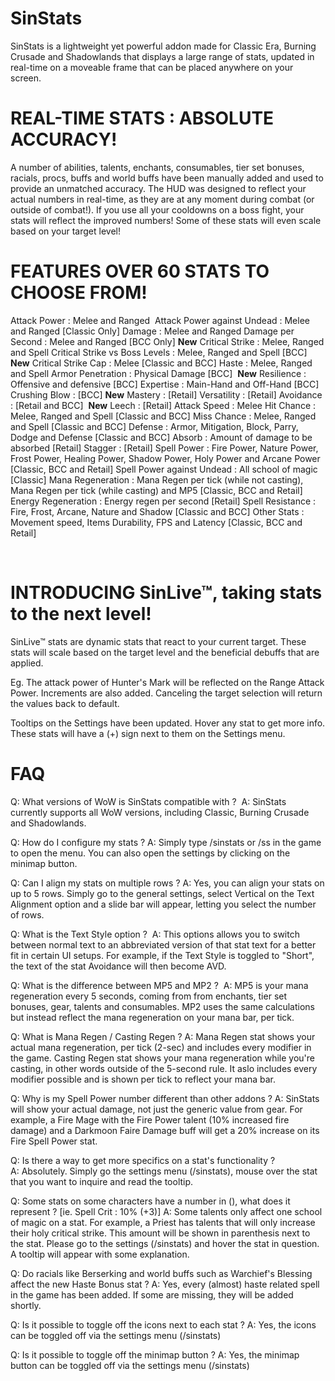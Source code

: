 # SinStats
SinStats is a lightweight yet powerful addon made for Classic Era, Burning Crusade and Shadowlands that displays a large range of stats, updated in real-time on a moveable frame that can be placed anywhere on your screen.  


# REAL-TIME STATS : ABSOLUTE ACCURACY!

A number of abilities, talents, enchants, consumables, tier set bonuses, racials, procs, buffs and world buffs have been manually added and used to provide an unmatched accuracy. The HUD was designed to reflect your actual numbers in real-time, as they are at any moment during combat (or outside of combat!). If you use all your cooldowns on a boss fight, your stats will reflect the improved numbers! Some of these stats will even scale based on your target level!


# FEATURES OVER 60 STATS TO CHOOSE FROM!

Attack Power : Melee and Ranged 
Attack Power against Undead : Melee and Ranged [Classic Only]
Damage : Melee and Ranged
Damage per Second : Melee and Ranged [BCC Only] **New**
Critical Strike : Melee, Ranged and Spell
Critical Strike vs Boss Levels : Melee, Ranged and Spell [BCC] **New**
Critical Strike Cap : Melee [Classic and BCC]
Haste : Melee, Ranged and Spell
Armor Penetration : Physical Damage [BCC]  **New**
Resilience : Offensive and defensive [BCC]
Expertise : Main-Hand and Off-Hand [BCC]
Crushing Blow : [BCC] **New**
Mastery : [Retail]
Versatility : [Retail]
Avoidance : [Retail and BCC]  **New**
Leech : [Retail]
Attack Speed : Melee
Hit Chance : Melee, Ranged and Spell [Classic and BCC]
Miss Chance : Melee, Ranged and Spell [Classic and BCC]
Defense : Armor, Mitigation, Block, Parry, Dodge and Defense [Classic and BCC]
Absorb : Amount of damage to be absorbed [Retail]
Stagger : [Retail]
Spell Power : Fire Power, Nature Power, Frost Power, Healing Power, Shadow Power, Holy Power and Arcane Power [Classic, BCC and Retail]
Spell Power against Undead : All school of magic [Classic]
Mana Regeneration : Mana Regen per tick (while not casting), Mana Regen per tick (while casting) and MP5 [Classic, BCC and Retail]
Energy Regeneration : Energy regen per second [Retail]
Spell Resistance : Fire, Frost, Arcane, Nature and Shadow [Classic and BCC]
Other Stats : Movement speed, Items Durability, FPS and Latency [Classic, BCC and Retail]

 
# INTRODUCING SinLive™, taking stats to the next level!
SinLive™ stats are dynamic stats that react to your current target.
These stats will scale based on the target level and the beneficial debuffs that are applied.

Eg. The attack power of Hunter's Mark will be reflected on the Range Attack Power. Increments are also added.
Canceling the target selection will return the values back to default.

Tooltips on the Settings have been updated. Hover any stat to get more info.
These stats will have a (+) sign next to them on the Settings menu.


# FAQ

Q: What versions of WoW is SinStats compatible with ? 
A: SinStats currently supports all WoW versions, including Classic, Burning Crusade and Shadowlands.

Q: How do I configure my stats ?
A: Simply type /sinstats or /ss in the game to open the menu. You can also open the settings by clicking on the minimap button.

Q: Can I align my stats on multiple rows ?
A: Yes, you can align your stats on up to 5 rows. Simply go to the general settings, select Vertical on the Text Alignment option and a slide bar will appear, letting you select the number of rows.

Q: What is the Text Style option ? 
A: This options allows you to switch between normal text to an abbreviated version of that stat text for a better fit in certain UI setups. For example, if the Text Style is toggled to "Short", the text of the stat Avoidance will then become AVD.

Q: What is the difference between MP5 and MP2 ? 
A: MP5 is your mana regeneration every 5 seconds, coming from from enchants, tier set bonuses, gear, talents and consumables. MP2 uses the same calculations but instead reflect the mana regeneration on your mana bar, per tick.

Q: What is Mana Regen / Casting Regen ?
A: Mana Regen stat shows your actual mana regeneration, per tick (2-sec) and includes every modifier in the game. Casting Regen stat shows your mana regeneration while you're casting, in other words outside of the 5-second rule. It aslo includes every modifier possible and is shown per tick to reflect your mana bar.

Q: Why is my Spell Power number different than other addons ?
A: SinStats will show your actual damage, not just the generic value from gear. For example, a Fire Mage with the Fire Power talent (10% increased fire damage) and a Darkmoon Faire Damage buff will get a 20% increase on its Fire Spell Power stat.

Q: Is there a way to get more specifics on a stat's functionality ?
A: Absolutely. Simply go the settings menu (/sinstats), mouse over the stat that you want to inquire and read the tooltip.

Q: Some stats on some characters have a number in (), what does it represent ? [ie. Spell Crit : 10% (+3)]
A: Some talents only affect one school of magic on a stat. For example, a Priest has talents that will only increase their holy critical strike. This amount will be shown in parenthesis next to the stat. Please go to the settings (/sinstats) and hover the stat in question. A tooltip will appear with some explanation.

Q: Do racials like Berserking and world buffs such as Warchief's Blessing affect the new Haste Bonus stat ?
A: Yes, every (almost) haste related spell in the game has been added. If some are missing, they will be added shortly.

Q: Is it possible to toggle off the icons next to each stat ?
A: Yes, the icons can be toggled off via the settings menu (/sinstats)

Q: Is it possible to toggle off the minimap button ?
A: Yes, the minimap button can be toggled off via the settings menu (/sinstats)

 

 
